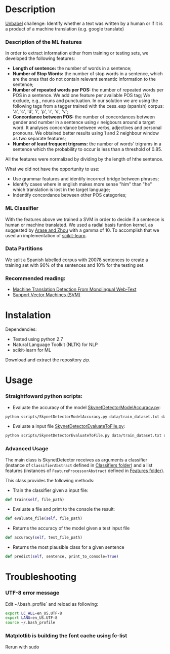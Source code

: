 # Description
[Unbabel](https://unbabel.com/) challenge: Identify whether a text was written by a human or if it is a product of a machine translation (e.g. google translate)

### Description of the ML features
In order to extract information either from training or testing sets, we developed the following features:
- **Length of sentence:** the number of words in a sentence;
- **Number of Stop Words:** the number of stop words in a sentence, which are the ones that do not contain relevant semantic information to the sentence;
- **Number of repeated words per POS:** the number of repeated words per POS in a sentence. We add one feature per available POS tag; We exclude, e.g., nouns and punctuation. In our solution we are using the following tags from a tagger trained with the cess_esp (spanish) corpus: 'a', 'c', 'd', 'i', 'p', 'r', 's', 'v';
- **Concordance between POS:** the number of concordances between gender and number in a sentence using `n` neigbours around a target word. It analyses concordance between verbs, adjectives and personal pronouns. We obtained better results using 1 and 2 neighbour window as two separate features;
- **Number of least frequent trigrams:** the number of words' trigrams in a sentence which the probability to occur is less than a threshold of 0.85.

All the features were normalized by dividing by the length of hthe sentence.

What we did not have the opportunity to use:
- Use grammar features and identify incorrect bridge between phrases;
- Identify cases where in english makes more sense "him" than "he" which translation is lost in the target language;
- Indentify concordance between other POS categories;

### ML Classifier
With the features above we trained a SVM in order to decide if a sentence is human or machine translated. We used a radial basis funtion
kernel, as suggested by [Arase and Zhou](http://www.aclweb.org/anthology/P13-1157) with a gamma of 10. To accomplish that we used an implementation
of [scikit-learn](http://scikit-learn.org/stable/modules/svm.html#classification).

### Data Partitions
We split a Spanish labelled corpus with 20078 sentences to create a training set with 90% of the sentences and 10% for the testing set.

### Recommended reading: 
- [Machine Translation Detection From Monolingual Web-Text](http://www.aclweb.org/anthology/P13-1157)
- [Support Vector Machines (SVM)](http://scikit-learn.org/stable/modules/svm.html)

# Instalation

Dependencies:
* Tested using python 2.7
* Natural Language Toolkit (NLTK) for NLP
* scikit-learn for ML

Download and extract the repository zip.

# Usage

### Straightfoward python scripts:
- Evaluate the accuracy of the model [SkynetDetectorModelAccuracy.py](https://github.com/joanap/MachineTranslationDetection/blob/master/scripts/SkynetDetectorModelAccuracy.py):

```sh
python scripts/SkynetDetectorModelAccuracy.py data/train_dataset.txt data/test_dataset.txt
```

- Evaluate a input file [SkynetDetectorEvaluateToFile.py](https://github.com/joanap/MachineTranslationDetection/blob/master/scripts/SkynetDetectorEvaluateToFile.py):

```sh
python scripts/SkynetDetectorEvaluateToFile.py data/train_dataset.txt data/test_dataset.txt > output.txt
```

### Advanced Usage

The main class is SkynetDetector receives as arguments a classifier (instance of `ClassifierAbstract` defined in
[Classifiers folder](https://github.com/joanap/MachineTranslationDetection/tree/master/scripts/Classifiers)) and a list 
 features (instances of `FeatureProcessorAbstract` defined in 
[Features folder](https://github.com/joanap/MachineTranslationDetection/tree/master/scripts/Features)).

This class provides the following methods:
- Train the classifier given a input file:

```python
def train(self, file_path)
```
- Evaluate a file and print to the console the result:

```python
def evaluate_file(self, file_path)
```
- Returns the accuracy of the model given a test input file

```python
def accuracy(self, test_file_path)
```
- Returns the most plausible class for a given sentence

```python
def predict(self, sentence, print_to_console=True)
```

# Troubleshooting

### UTF-8 error message

Edit ~/.bash_profile` and reload as following:

```sh
export LC_ALL=en_US.UTF-8
export LANG=en_US.UTF-8
source ~/.bash_profile
```

### Matplotlib is building the font cache using fc-list

Rerun with sudo
